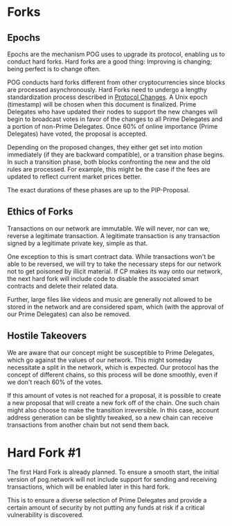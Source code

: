 # Forks

## Epochs

Epochs are the mechanism POG uses to upgrade its protocol, enabling us to conduct hard forks. Hard forks are a good thing: Improving is changing; being perfect is to change often.

POG conducts hard forks different from other cryptocurrencies since blocks are processed asynchronously.
Hard Forks need to undergo a lengthy standardization process described in [Protocol Changes](./protocol-changes.md). A Unix epoch (timestamp) will be chosen when this document is finalized. Prime Delegates who have updated their nodes to support the new changes will begin to broadcast votes in favor of the changes to all Prime Delegates and a portion of non-Prime Delegates. Once 60% of online importance (Prime Delegates) have voted, the proposal is accepted.

Depending on the proposed changes, they either get set into motion immediately (if they are backward compatible), or a transition phase begins.
In such a transition phase, both blocks confronting the new and the old rules are processed. For example, this might be the case if the fees are updated to reflect current market prices better.

The exact durations of these phases are up to the PIP-Proposal.

## Ethics of Forks

Transactions on our network are immutable. We will never, nor can we, reverse a legitimate transaction.
A legitimate transaction is any transaction signed by a legitimate private key, simple as that.

One exception to this is smart contract data. While transactions won't be able to be reversed, we will try to take the necessary steps for our network not to get poisoned by illicit material. If CP makes its way onto our network, the next hard fork will include code to disable the associated smart contracts and delete their related data.

Further, large files like videos and music are generally not allowed to be stored in the network and are considered spam, which (with the approval of our Prime Delegates) can also be removed.

## Hostile Takeovers

We are aware that our concept might be susceptible to Prime Delegates, which go against the values of our network. This might someday necessitate a split in the network, which is expected. Our protocol has the concept of different chains, so this process will be done smoothly, even if we don't reach 60% of the votes.

If this amount of votes is not reached for a proposal, it is possible to create a new proposal that will create a new fork off of the chain.
One such chain might also choose to make the transition irreversible. In this case, account address generation can be slightly tweaked, so a new chain can receive transactions from another chain but not send them back.

# Hard Fork #1

The first Hard Fork is already planned. To ensure a smooth start, the initial version of pog.network will not include support for sending and receiving transactions, which will be enabled later in this hard fork.

This is to ensure a diverse selection of Prime Delegates and provide a certain amount of security by not putting any funds at risk if a critical vulnerability is discovered.
